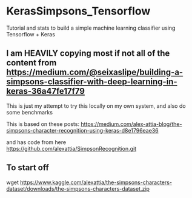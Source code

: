 # KerasSimpsons_Tensorflow
Tutorial and stats to build a simple machine learning classifier using Tensorflow + Keras

## I am HEAVILY copying most if not all of the content from https://medium.com/@seixaslipe/building-a-simpsons-classifier-with-deep-learning-in-keras-36a47fe17f79

This is just my attempt to try this locally on my own system, and also do some benchmarks

This is based on these posts:
https://medium.com/alex-attia-blog/the-simpsons-character-recognition-using-keras-d8e1796eae36

and has code from here
https://github.com/alexattia/SimpsonRecognition.git



## To start off
 wget https://www.kaggle.com/alexattia/the-simpsons-characters-dataset/downloads/the-simpsons-characters-dataset.zip
